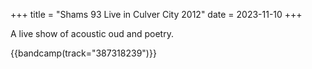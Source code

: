 +++
title = "Shams 93 Live in Culver City 2012"
date = 2023-11-10
+++

A live show of acoustic oud and poetry.

{{bandcamp(track="387318239")}}

